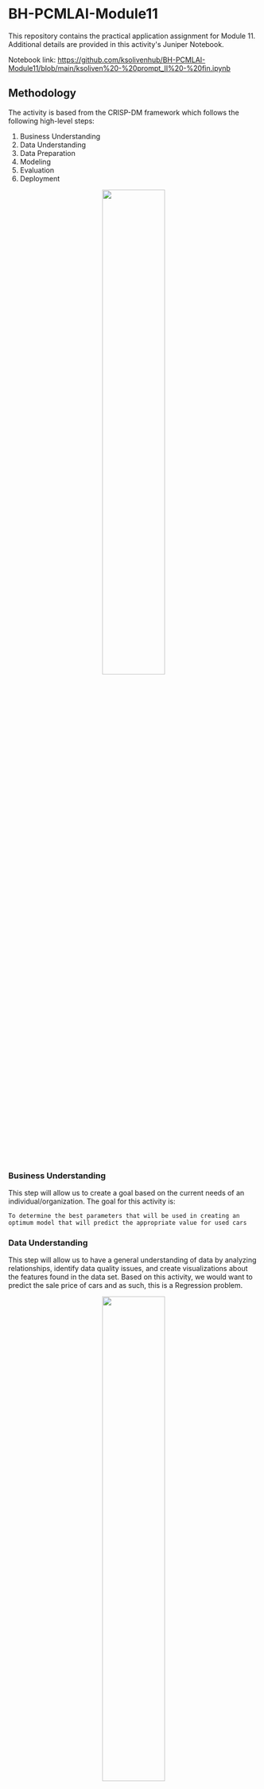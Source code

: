 # BH-PCMLAI-Module11

This repository contains the practical application assignment for Module 11.
Additional details are provided in this activity's Juniper Notebook.

Notebook link: https://github.com/ksolivenhub/BH-PCMLAI-Module11/blob/main/ksoliven%20-%20prompt_II%20-%20fin.ipynb


## Methodology

The activity is based from the CRISP-DM framework which follows the following high-level steps:
1. Business Understanding
2. Data Understanding
3. Data Preparation
4. Modeling
5. Evaluation
6. Deployment
   
<center>
    <img src = images/crisp.png width = 50%/>
</center>


    
### Business Understanding
    
This step will allow us to create a goal based on the current needs of an individual/organization.
The goal for this activity is:

`To determine the best parameters that will be used in creating an optimum model that will predict the appropriate value for used cars`
    
### Data Understanding

This step will allow us to have a general understanding of data by analyzing relationships, identify data quality issues, and create visualizations about the features found in the data set. Based on this activity, we would want to predict the sale price of cars and as such, this is a Regression problem.
    
<center>
    <img src = images/sklearn_algo_cs.png width = 50%/>
</center>

### Data Preparation
    
This step will ensure that the data has been preprocessed and that it has been prepared before performing any modeling activities. For this project, I have used the following preprocessing techniques. Note that I have tried two (2) attempts

- **Attempt 1 (My Submission)**
- **Attempt 2**
    
---    
    
1. General data cleaning
    - The overall data set entries are `426880` records
       - There is a feature named `VIN` - where VIN is a unique ID that identifies a vehicle
       - The removal of VIN has also allowed further insights that some columns are not relevant with car price
    - Some features that are irrelevant to the car price analysis have been removed accordingly
       - This has been brought by insights during data review, such as that of VIN, features that are not meaningful to
         the analysis, features that have excessive NaN values (e.g., `size`), features that have all NaN values except for the `price`, and features that have excessive amount of categories (e.g., `model`)
       - The data mentioned removed was a calculated risk to improve overall performance of the model
    - Something that I have done unique on my attempts are as follows:
        - **Attempt 1**
            - Removing the `model` feature represents a significant loss in data. Other than the fact that the number of categories are excessive, there are also mispelled entries which adds up to the complexity of cleaning it. I have attempted to clean this up using `manual checks and SpellCheckers` but to no avail.
            - The results of my cleaning have allowed me to reduce `model` feature entries with NaN values from 29k to 24k and have added new entries on the manufacturer
                These new entries mostly represent `Semi Trucks\Cargo Trucks` which is a good insight 
        - **Attempt 2**
            - I have removed the `year` feature and have computed and added `age` into the dataframe in an attempt to improve performance

    
       
2. Preprocessing (Imputation/Encoding/Normalization/Scaling)
    - Most features in this data set are categorical in nature. As such, I have used the `One Hot encoding/Target` functions to ensure that categorical variables are represented in binary nature.
    - Numerical features appears to be skewed and in an attempt to normalize values, I have performed `log` transform to the features
    - Many features have values that are NaN. These NaN represents around ~20% (or below) of each feature records in this data set. The use of imputation using the mode/Iterative Imputation will allow automatically populating of these NaN values to allow a more meaning data analysis.
        - For the mode imputation, this may introduce a bias in the data modeling activities
    - To prepare the data set for modeling, I have performed `scaling` to the data set to improve overall performance and reduce variance to all features (i.e., setting reference to a mean = 0)
    - Something that I have done unique on my attempts are as follows:
        - **Attempt 1**
            - For categorical features that have less than 5k NaN values, I have filled it with the mode
            - For categorical features that have more than 5k NaN values, I have filled used Iterative Imputation
                - In order to do Iterative Imputation, all categorical feature records must be coverted to a numerical value where I have used Target Encoding
            - I have performed Log Transform and Scaling outside of the pipeline for all features including `price` to ensure that everything is normally distributed  
        - **Attempt 2**
            - I have removed outliers from the `Odometer` feature. The log transform has been taken and outliers have been trimmed in an attempt to improve performance.
            - I have filled all NaN values from the categorical features to its respective mode.
            - I have used One Hot encoding and have instantiated it within the pipeline

    
3. Feature Selection (Initial)
    - I have used a variety of techniques as an experiment and are as follows:
        - **Attempt 1**
            - IVF
                - The results showed values less than 5, which means that multicolinearity does not exist
            - SFS
                - The results showed that `condition, cylinders, title_status, transmission, and drive` are features of interest
            - Lasso feature selection
                - The results are similar with SFS
        - **Attempt 2**
            - I have integrated Encoding (One Hot), Scaling, SFS (initial), PolynomialFeatures, and SFS (main) within the Pipeline

### Modeling
    
This step will focus on creating models to predict the car price based on testing data set.
For this activity, I have attempted to create multiple models based on my experimentation.

Regression function used: 
1. Ridge

Pipeline Steps used: 
1. Polynomial feature expansion
2. Sequential feature selection
3. Lasso feature selection
4. Model Regression
    
To automate the process, a GridSearchCV object is used to iterate over a predefinied dictionary of parameters to acquire the best model. Based on the GridSearchCV training:
    
#### Attempt 1 (My Submission)
---
    
<center>
    <img src = images/Attempt1.png width = 50%/>
</center>
    
In my first attempt, I have performed the following:
    
1. Perform a GridSearchCV over a Pipeline that uses PolynomialFeatures, another stage of SFS and Ridge Regression model.
    
2. I have performed two (2) test runs wherein each training model took between 1-4 hrs of training time.

Below is the param_dict for the GridSearchCV object:

```    
param_grid = {
    'poly__degree': [1, 2, 3],
    'sfs1__n_features_to_select': [3, 4],
    'model__alpha': [10, 0, 0.1, 0.01]
}
```    
The results are as follows:

```    
grid_search.best_params_
Best parameters: {'model__alpha': 100, 'poly__degree': 3, 'sfs1__n_features_to_select': 4}
    
grid_search.best_score_    
Best score: -0.9873754095247824

```    

When comparing error with target (test set):

```    
Test MAE: 0.5962240401620559 
```    
    
#### Attempt 2 (Jupyter Notebook not included)
---
   
<center>
    <img src = images/Attempt2.png width = 50%/>
</center>

In my second attempt, I have performe the following: 

    
1. Perform a GridSearchCV over a Pipeline that uses column(cat/num features) preprocessing techniques (One Hot Encoding and StandardScaler), 1st stage of SFS, PolynomialFeatures, and 2nd stage of SFS, and using the Ridge Regression model.    

2. I have performed two (2) test runs wherein each training model took between 1-4 hrs of training time.

Below is the param_dict for the GridSearchCV object:

    
Below is the param_dict for the GridSearchCV object:

```    
param_grid = {
    'poly__degree': [1, 2, 3],
    'sfs1__n_features_to_select': [3, 4],
    'model__alpha': [10, 0, 0.1, 0.01]
}
```    
The results are as follows:

```    
grid.best_params_
Best parameters: {'feature_selection2__n_features_to_select': 5, 'model__alpha': 10, 'model__random_state': 42, 'poly_expansion__degree': 2}
    
grid.best_score_    
Best score: -83226689944671.16
    
```    

When comparing error with target (test set):

 
    
    
    
    
### Evaluation
    
For this section, the focus would be on my submission Attempt 1.
    
· Appropriate interpretation of coefficients in models
· Appropriate interpretation of evaluation metric
· Clear identification of evaluation metric
· Clear rationale for use of given evaluation metric    
    
    
With some modeling accomplished, we aim to reflect on what we identify as a high quality model and what we are able to learn from this.  We should review our business objective and explore how well we can provide meaningful insight on drivers of used car prices.  Your goal now is to distill your findings and determine whether the earlier phases need revisitation and adjustment or if you have information of value to bring back to your client.

The following are my findings that can potentially improve my model and other useful information that I can share with the client:
    
##### A. Internal Findings
1. The use of a powerful machine to run slightly complex models is a must to ensure processing speed
    - I have seen that my CPU and memory average at 100 and 90% respectively
2. We can revisit a better way to handle the following:
    - Maybe there is a more robust way to relate features that have thousands of unique entries to the data set
    - Maybe we can incorporate some items that I did with my **2nd attempt** with the **1st attempt** to further performance
        - Such as outlier trimming, pipeline instantiation, and others
3. Based on the final model, the most crucial features that determine the price are:
    - `condition`
    - `cylinders`
    - `drive`
4. I have selected an evaluation metric MAE to remove any bias related with outliers.
    - Mean Absolute Error (MAE) is a metric used to evaluate the performance of a regression model. It measures the average absolute difference between the predicted values and the true values. The lower the MAE, the better the model's performance, as it indicates that the model's predictions are closer to the true values.
    - `Best Model MAE: 0.596`
    
##### B. Client Information
1. I found that certain `price` entries is a bit ambiguous such that the cost is less than the normal value
    - Some values only between 1-3 digit values
2. The way the client record model is not the greatest
    - Unique models values is about 29k
    - Most of these are misspelled, a repetition of the manufacturer, NaN but has a manufacturer information, or incorrectly labeled
    - Some details from the manufacturer feature are missing but is found under model
3. I have seen that each state/region's car sales pricing is standardized
    - I am not sure if this is expected or not
4. VIN entries are duplicated
    - With this, some fields will be, in effect, not as useful
5. There is an interesting group that was not properly documented which are related to semi trucks
    - This could be strongly related to manufacturer, model, and odometer readings that have very high values


### Deployment

Here is the summary report that can be provided to the client:
    
Goal: To determine the best parameters that will be used in creating an optimum model that will predict the appropriate value for used cars
    
Based on the results of this analysis, we can conclude that the model is able to predict the price of vehicles based on the following metrics with a minimal degree of error.
- `condition`
- `cylinders`
- `drive`

The following are the recommendations that can be used moving forward:
1. Use the metrics obtained from the model to perform car pricing initiatives within the organization
   - A simple formula can be obtained which are as follows:
      
  `price_pred = 'condition'*(-0.05614311) +  'cylinders^2'*(0.04209613) + 'cylinders^3'*(0.01194092) + 'drive^3'*(0.04234781)`
    
    
   - Note that the variables `condition`, `cylinders`, and `drive` should be numerically represented which can be taken from the analysis
    
2. To improve future models, investment on data management must be considered
   - Price information has to be cleaned up as some values are only between 1-3 digit values
   - Cnsider improving data related to semi trucks to improve pricing predictions for this group accordingly
   - Ensure that the models feature needs to be standardized accordingly considering its 29k unique entries
